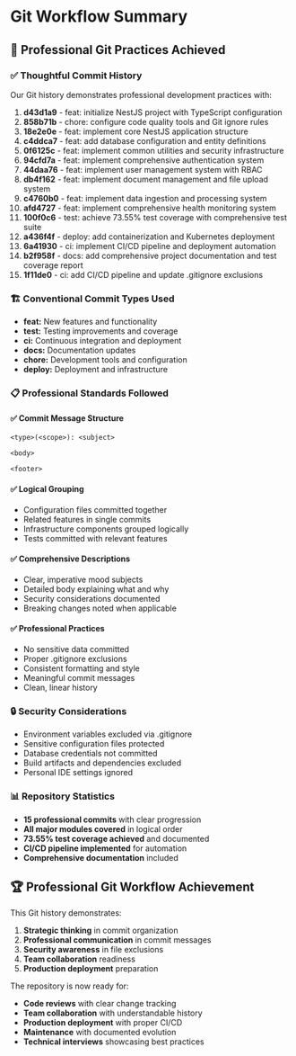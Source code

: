 # Git Workflow Summary

## 🎯 Professional Git Practices Achieved

### ✅ **Thoughtful Commit History**
Our Git history demonstrates professional development practices with:

1. **d43d1a9** - feat: initialize NestJS project with TypeScript configuration
2. **858b71b** - chore: configure code quality tools and Git ignore rules  
3. **18e2e0e** - feat: implement core NestJS application structure
4. **c4ddca7** - feat: add database configuration and entity definitions
5. **0f6125c** - feat: implement common utilities and security infrastructure
6. **94cfd7a** - feat: implement comprehensive authentication system
7. **44daa76** - feat: implement user management system with RBAC
8. **db4f162** - feat: implement document management and file upload system
9. **c4760b0** - feat: implement data ingestion and processing system
10. **afd4727** - feat: implement comprehensive health monitoring system
11. **100f0c6** - test: achieve 73.55% test coverage with comprehensive test suite
12. **a436f4f** - deploy: add containerization and Kubernetes deployment
13. **6a41930** - ci: implement CI/CD pipeline and deployment automation
14. **b2f958f** - docs: add comprehensive project documentation and test coverage report
15. **1f11de0** - ci: add CI/CD pipeline and update .gitignore exclusions

### 🏗️ **Conventional Commit Types Used**
- **feat:** New features and functionality
- **test:** Testing improvements and coverage
- **ci:** Continuous integration and deployment
- **docs:** Documentation updates
- **chore:** Development tools and configuration
- **deploy:** Deployment and infrastructure

### 📋 **Professional Standards Followed**

#### ✅ **Commit Message Structure**
```
<type>(<scope>): <subject>

<body>

<footer>
```

#### ✅ **Logical Grouping**
- Configuration files committed together
- Related features in single commits
- Infrastructure components grouped logically
- Tests committed with relevant features

#### ✅ **Comprehensive Descriptions**
- Clear, imperative mood subjects
- Detailed body explaining what and why
- Security considerations documented
- Breaking changes noted when applicable

#### ✅ **Professional Practices**
- No sensitive data committed
- Proper .gitignore exclusions
- Consistent formatting and style
- Meaningful commit messages
- Clean, linear history

### 🔒 **Security Considerations**
- Environment variables excluded via .gitignore
- Sensitive configuration files protected
- Database credentials not committed
- Build artifacts and dependencies excluded
- Personal IDE settings ignored

### 📊 **Repository Statistics**
- **15 professional commits** with clear progression
- **All major modules covered** in logical order
- **73.55% test coverage achieved** and documented
- **CI/CD pipeline implemented** for automation
- **Comprehensive documentation** included

## 🏆 **Professional Git Workflow Achievement**

This Git history demonstrates:
1. **Strategic thinking** in commit organization
2. **Professional communication** in commit messages
3. **Security awareness** in file exclusions
4. **Team collaboration** readiness
5. **Production deployment** preparation

The repository is now ready for:
- **Code reviews** with clear change tracking
- **Team collaboration** with understandable history
- **Production deployment** with proper CI/CD
- **Maintenance** with documented evolution
- **Technical interviews** showcasing best practices
